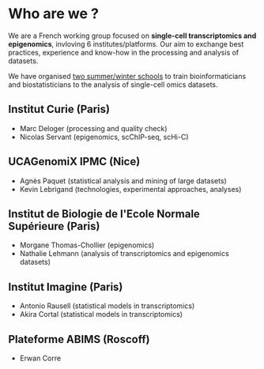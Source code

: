# Who are we ?
We are a French working group focused on **single-cell transcriptomics and epigenomics**, invloving 6 institutes/platforms. Our aim to exchange best practices, experience and know-how in the processing and analysis of datasets.

We have organised [two summer/winter schools](https://github.com/sincellte/schools) to train bioinformaticians and biostatisticians to the analysis of single-cell omics datasets.


## Institut Curie (Paris)
* Marc Deloger (processing and quality check)
* Nicolas Servant (epigenomics, scChIP-seq, scHi-C)

## UCAGenomiX IPMC (Nice)
* Agnès Paquet (statistical analysis and mining of large datasets)
* Kevin Lebrigand (technologies, experimental approaches, analyses)

## Institut de Biologie de l'Ecole Normale Supérieure (Paris)
* Morgane Thomas-Chollier (epigenomics)
* Nathalie Lehmann (analysis of transcriptomics and epigenomics datasets)

## Institut Imagine (Paris)
* Antonio Rausell (statistical models in transcriptomics)
* Akira Cortal (statistical models in transcriptomics)

## Plateforme ABIMS (Roscoff)
* Erwan Corre

